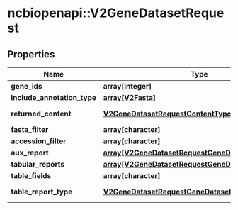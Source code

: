 # ncbiopenapi::V2GeneDatasetRequest


## Properties
Name | Type | Description | Notes
------------ | ------------- | ------------- | -------------
**gene_ids** | **array[integer]** |  | [optional] 
**include_annotation_type** | [**array[V2Fasta]**](v2Fasta.md) |  | [optional] 
**returned_content** | [**V2GeneDatasetRequestContentType**](v2GeneDatasetRequestContentType.md) |  | [optional] [Enum: ] 
**fasta_filter** | **array[character]** |  | [optional] 
**accession_filter** | **array[character]** |  | [optional] 
**aux_report** | [**array[V2GeneDatasetRequestGeneDatasetReportType]**](v2GeneDatasetRequestGeneDatasetReportType.md) |  | [optional] 
**tabular_reports** | [**array[V2GeneDatasetRequestGeneDatasetReportType]**](v2GeneDatasetRequestGeneDatasetReportType.md) |  | [optional] 
**table_fields** | **array[character]** |  | [optional] 
**table_report_type** | [**V2GeneDatasetRequestGeneDatasetReportType**](v2GeneDatasetRequestGeneDatasetReportType.md) |  | [optional] [Enum: ] 


